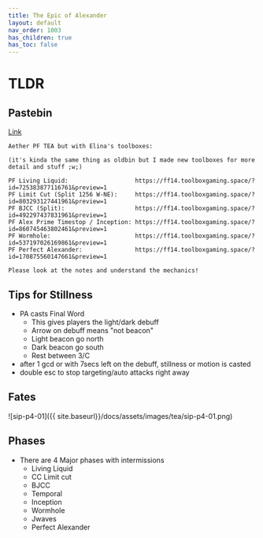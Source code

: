 ```yaml
---
title: The Epic of Alexander
layout: default
nav_order: 1003
has_children: true
has_toc: false
---
```


# TLDR

## Pastebin

[Link](https://pastebin.com/uxVnJm7R)

```text
Aether PF TEA but with Elina's toolboxes:

(it's kinda the same thing as oldbin but I made new toolboxes for more detail and stuff ;w;)

PF Living Liquid:                   https://ff14.toolboxgaming.space/?id=725383877116761&preview=1
PF Limit Cut (Split 1256 W-NE):     https://ff14.toolboxgaming.space/?id=803293127441961&preview=1
PF BJCC (Split):                    https://ff14.toolboxgaming.space/?id=492297437831961&preview=1
PF Alex Prime Timestop / Inception: https://ff14.toolboxgaming.space/?id=860745463802461&preview=1
PF Wormhole:                        https://ff14.toolboxgaming.space/?id=537197026169861&preview=1
PF Perfect Alexander:               https://ff14.toolboxgaming.space/?id=170875560147661&preview=1

Please look at the notes and understand the mechanics!
```

## Tips for Stillness

- PA casts Final Word
  - This gives players the light/dark debuff
  - Arrow on debuff means "not beacon"
  - Light beacon go north
  - Dark beacon go south
  - Rest between 3/C
- after 1 gcd or with 7secs left on the debuff, stillness or motion is casted
- double esc to stop targeting/auto attacks right away

## Fates

![sip-p4-01]({{ site.baseurl}}/docs/assets/images/tea/sip-p4-01.png)

## Phases

- There are 4 Major phases with intermissions
  - Living Liquid
  - CC Limit cut
  - BJCC
  - Temporal
  - Inception
  - Wormhole
  - Jwaves
  - Perfect Alexander

